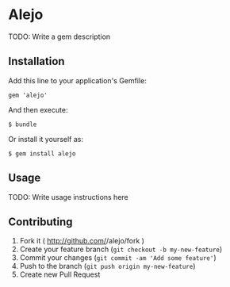 # Alejo

TODO: Write a gem description

## Installation

Add this line to your application's Gemfile:

    gem 'alejo'

And then execute:

    $ bundle

Or install it yourself as:

    $ gem install alejo

## Usage

TODO: Write usage instructions here

## Contributing

1. Fork it ( http://github.com/<my-github-username>/alejo/fork )
2. Create your feature branch (`git checkout -b my-new-feature`)
3. Commit your changes (`git commit -am 'Add some feature'`)
4. Push to the branch (`git push origin my-new-feature`)
5. Create new Pull Request
